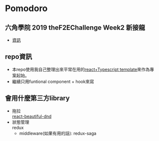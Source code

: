 # Pomodoro

## 六角學院 2019 theF2EChallenge Week2 新接龍
- [資訊](https://www.facebook.com/groups/173311386703334/permalink/364591804241957/)


## repo資訊
- 本repo使用我自己整理出來平常在用的[react+Typescript template](https://github.com/akari0624/react-starter_withTypeScript)來作為專案起始。
- 繼續只用funtional component + hook來寫

## 會用什麼第三方library
- 拖拉  
  [react-beautiful-dnd](https://github.com/atlassian/react-beautiful-dnd)
- 狀態管理  
  redux
    - middleware(如果有用的話): redux-saga
